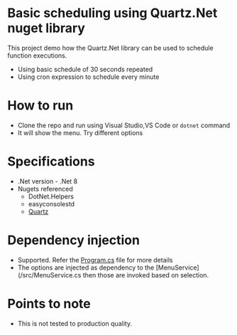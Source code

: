 # Basic scheduling using Quartz.Net nuget library 
This project demo how the Quartz.Net library can be used to schedule function executions.
- Using basic schedule of 30 seconds repeated
- Using cron expression to schedule every minute

# How to run
- Clone the repo and run using Visual Studio,VS Code or `dotnet` command
- It will show the menu. Try different options

# Specifications

- .Net version - .Net 8
- Nugets referenced
	- DotNet.Helpers
	- easyconsolestd
	- [Quartz](https://www.nuget.org/packages/Quartz)

# Dependency injection

- Supported. Refer the [Program.cs](/src/Program.cs) file for more details
- The options are injected as dependency to the [MenuService](/src/MenuService.cs then those are invoked based on selection. 

# Points to note
- This is not tested to production quality.
